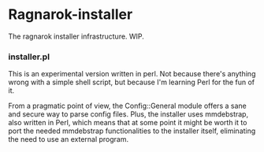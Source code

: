 Ragnarok-installer
==================

The ragnarok installer infrastructure. WIP.

### installer.pl

This is an experimental version written in perl. Not because there's
anything wrong with a simple shell script, but because I'm learning
Perl for the fun of it.

From a pragmatic point of view, the Config::General module offers a
sane and secure way to parse config files. Plus, the installer uses
mmdebstrap, also written in Perl, which means that at some point it
might be worth it to port the needed mmdebstrap functionalities to
the installer itself, eliminating the need to use an external program.
